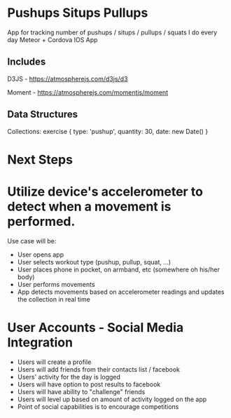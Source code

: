 Pushups Situps Pullups
========

App for tracking number of pushups / situps / pullups / squats I do every day Meteor + Cordova IOS App

Includes
----
D3JS - https://atmospherejs.com/d3js/d3

Moment - https://atmospherejs.com/momentjs/moment

Data Structures
----
Collections:
exercise {
	type: 'pushup',
	quantity: 30,
	date: new Date()
}


Next Steps
=======

# Utilize device's accelerometer to detect when a movement is performed.
Use case will be:

* User opens app
* User selects workout type (pushup, pullup, squat, ...)
* User places phone in pocket, on armband, etc (somewhere oh his/her body)
* User performs movements
* App detects movements based on accelerometer readings and updates the collection in real time

# User Accounts - Social Media Integration

* Users will create a profile
* Users will add friends from their contacts list / facebook
* Users' activity for the day is logged
* Users will have option to post results to facebook
* Users will have ability to "challenge" friends
* Users will level up based on amount of activity logged on the app
* Point of social capabilities is to encourage competitions


